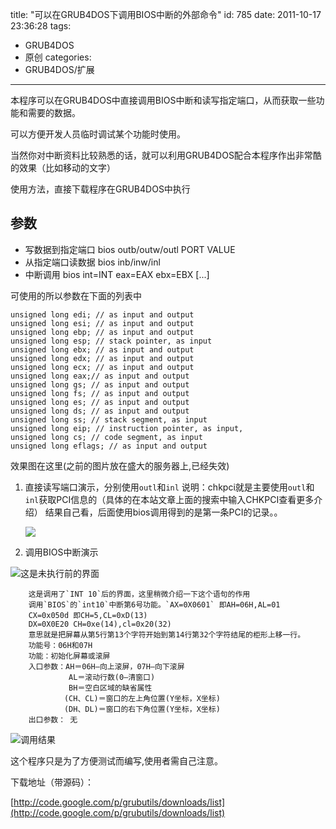 title: "可以在GRUB4DOS下调用BIOS中断的外部命令"
id: 785
date: 2011-10-17 23:36:28
tags: 
- GRUB4DOS
- 原创
categories: 
- GRUB4DOS/扩展
---


本程序可以在GRUB4DOS中直接调用BIOS中断和读写指定端口，从而获取一些功能和需要的数据。

可以方便开发人员临时调试某个功能时使用。

当然你对中断资料比较熟悉的话，就可以利用GRUB4DOS配合本程序作出非常酷的效果（比如移动的文字）

 

使用方法，直接下载程序在GRUB4DOS中执行

## 参数

* 写数据到指定端口
    bios outb/outw/outl PORT VALUE
* 从指定端口读数据
    bios inb/inw/inl 
* 中断调用
    bios int=INT eax=EAX ebx=EBX [...]
 

可使用的所以参数在下面的列表中

```
unsigned long edi; // as input and output
unsigned long esi; // as input and output
unsigned long ebp; // as input and output
unsigned long esp; // stack pointer, as input
unsigned long ebx; // as input and output
unsigned long edx; // as input and output
unsigned long ecx; // as input and output
unsigned long eax;// as input and output
unsigned long gs; // as input and output
unsigned long fs; // as input and output
unsigned long es; // as input and output
unsigned long ds; // as input and output
unsigned long ss; // stack segment, as input
unsigned long eip; // instruction pointer, as input, 
unsigned long cs; // code segment, as input
unsigned long eflags; // as input and output
```

效果图在这里(之前的图片放在盛大的服务器上,已经失效)

1. 直接读写端口演示，分别使用`outl`和`inl`
   说明：chkpci就是主要使用`outl`和`inl`获取PCI信息的（具体的在本站文章上面的搜索中输入CHKPCI查看更多介绍）
   结果自己看，后面使用bios调用得到的是第一条PCI的记录。。

   ![]([CDN_URL]:/upload/grub4dos_bios_int_01.png)

2. 调用BIOS中断演示

  ![这是未执行前的界面]([CDN_URL]:/upload/grub4dos_bios_int_02.png)

  ```
	  这是调用了`INT 10`后的界面，这里稍微介绍一下这个语句的作用
	  调用`BIOS`的`int10`中断第6号功能。`AX=0X0601` 即AH=06H,AL=01
	  CX=0x050d 即CH=5,CL=0xD(13)
	  DX=0X0E20 CH=0xe(14),cl=0x20(32)
	  意思就是把屏幕从第5行第13个字符开始到第14行第32个字符结尾的柜形上移一行。
	  功能号：06H和07H
	  功能：初始化屏幕或滚屏
	  入口参数：AH＝06H—向上滚屏，07H—向下滚屏
	           AL＝滚动行数(0—清窗口)
	           BH＝空白区域的缺省属性
	          (CH、CL)＝窗口的左上角位置(Y坐标，X坐标)
	          (DH、DL)＝窗口的右下角位置(Y坐标，X坐标)
	  出口参数： 无
  ```
  ![调用结果]([CDN_URL]:/upload/grub4dos_bios_int_03.png)


这个程序只是为了方便测试而编写,使用者需自己注意。

下载地址（带源码）：

[http://code.google.com/p/grubutils/downloads/list](http://code.google.com/p/grubutils/downloads/list)
